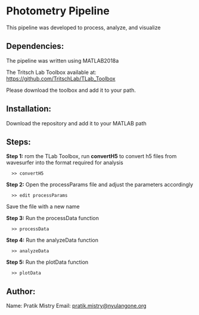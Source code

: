 # Photometry Pipeline

This pipeline was developed to process, analyze, and visualize 

## Dependencies:

The pipeline was written using MATLAB2018a

The Tritsch Lab Toolbox available at: https://github.com/TritschLab/TLab_Toolbox

Please download the toolbox and add it to your path.

## Installation:

Download the repository and add it to your MATLAB path

## Steps:

**Step 1:** rom the TLab Toolbox, run **convertH5** to convert h5 files from wavesurfer into the format required for analysis

      >> convertH5

**Step 2:** Open the processParams file and adjust the parameters accordingly

      >> edit processParams

Save the file with a new name

**Step 3:** Run the processData function

      >> processData
    
**Step 4:** Run the analyzeData function

      >> analyzeData

**Step 5:** Run the plotData function

      >> plotData

## Author:

Name: Pratik Mistry
Email: pratik.mistry@nyulangone.org


